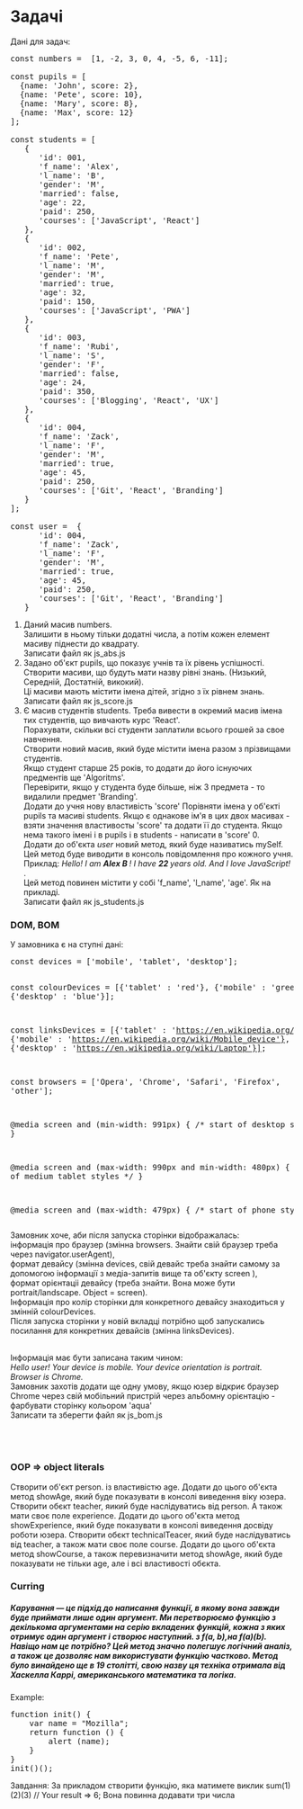 # Задачі
Дані для задач:
<pre>
const numbers =  [1, -2, 3, 0, 4, -5, 6, -11];

const pupils = [
  {name: 'John', score: 2},
  {name: 'Pete', score: 10},
  {name: 'Mary', score: 8},
  {name: 'Max', score: 12}
];

const students = [
   {
      'id': 001,
      'f_name': 'Alex',
      'l_name': 'B',
      'gender': 'M',
      'married': false,
      'age': 22,
      'paid': 250,  
      'courses': ['JavaScript', 'React']
   },
   {
      'id': 002,
      'f_name': 'Pete',
      'l_name': 'M',
      'gender': 'M',
      'married': true,
      'age': 32,
      'paid': 150,  
      'courses': ['JavaScript', 'PWA']
   },
   {
      'id': 003,
      'f_name': 'Rubi',
      'l_name': 'S',
      'gender': 'F',
      'married': false,
      'age': 24,
      'paid': 350,  
      'courses': ['Blogging', 'React', 'UX']
   },
   {
      'id': 004,
      'f_name': 'Zack',
      'l_name': 'F',
      'gender': 'M',
      'married': true,
      'age': 45,
      'paid': 250,  
      'courses': ['Git', 'React', 'Branding']
   } 
];

const user =  {
      'id': 004,
      'f_name': 'Zack',
      'l_name': 'F',
      'gender': 'M',
      'married': true,
      'age': 45,
      'paid': 250,  
      'courses': ['Git', 'React', 'Branding']
   }
</pre>
<ol>
<li>
  Даний масив numbers. <br>
  Залишити в ньому тільки додатні числа, а потім кожен елемент масиву піднести до квадрату.<br>
  Записати файл як js_abs.js</br>
  </li>

<li>Задано об'єкт pupils, що показує учнів та їх рівень успішності. <br>
  Створити масиви, що будуть мати назву рівні знань. (Низький, Середній, Достатній, викокий). <br>
  Ці масиви мають містити імена дітей, згідно з їх рівнем знань.<br>
  Записати файл як js_score.js<br>
</li>
  <li>
  Є масив студентів students. 
  Треба вивести в окремий масив імена тих студентів, що вивчають курс 'React'. <br>
  Порахувати, скільки всі студенти заплатили всього грошей за свое навчення. <br>
  Створити новий масив, який буде містити імена разом з прізвищами студентів. <br>
  Якщо студент старше 25 років, то додати до його існуючих предментів ще 'Algoritms'.<br>
  Перевірити, якщо у студента буде більше, ніж 3 предмета - то видалили предмет 'Branding'.<br>
  Додати до учня нову властивість 'score' Порівняти імена у об'єкті pupils та масиві students. Якщо є однакове ім'я в цих двох масивах - взяти значення властивосты 'score' та додати її до студента. Якщо нема такого імені і в pupils і в students - написати в 'score' 0.<br>
  Додати до об'єкта <i>user</i> новий метод, який буде називатись mySelf. Цей метод буде виводити в консоль повідомлення про кожного учня. <br>
  Приклад:
  <i> Hello! I am <b> Alex B </b> ! I have <b> 22 </b> years old. And I love JavaScript! </i>. <br>
  Цей метод повинен містити у собі 'f_name', 'l_name', 'age'. Як на прикладі. <br>
  Записати файл як js_students.js<br>
    </li>
    
</ol>

<h3>DOM, BOM</h3>
<p>У замовника є на ступні дані:</p> 
<pre>
const devices = ['mobile', 'tablet', 'desktop'];

const colourDevices = [{'tablet' : 'red'}, {'mobile' : 'green'}, {'desktop' : 'blue'}];

const linksDevices =  [{'tablet' : 'https://en.wikipedia.org/wiki/Tablet_computer'},
{'mobile' : 'https://en.wikipedia.org/wiki/Mobile_device'},
{'desktop' : 'https://en.wikipedia.org/wiki/Laptop'}];

const browsers = ['Opera', 'Chrome', 'Safari', 'Firefox', 'other'];

@media screen and (min-width: 991px) {
/* start of desktop styles */
}

@media screen and (max-width: 990px and min-width: 480px) {
/* start of medium tablet styles */
}

@media screen and (max-width: 479px) {
/* start of phone styles */
}
</pre>
Замовник хоче, аби після запуска сторінки відображалась:<br>
інформація про браузер (змінна browsers. Знайти свій браузер треба через navigator.userAgent),<br>
формат девайсу (змінна devices, свій девайс треба знайти самому за допомогою інформації з медіа-запитів вище та об'єкту screen ), <br>
формат орієнтаціі девайсу (треба знайти. Вона може бути portrait/landscape. Object = screen). <br>
Інформація про колір сторінки для конкретного девайсу знаходиться у змінній colourDevices. <br>
Після запуска сторінки у новій вкладці потрібно щоб запускались посилання для конкретних девайсів (змінна linksDevices).<br><br>

Інформація має бути записана таким чином:<br>
<i>Hello user! Your device is mobile. Your device orientation is portrait. Browser is Chrome. </i><br>
Замовник захотів додати ще одну умову, якщо юзер відкриє браузер Chrome через свій мобільний пристрій через альбомну орієнтацію - фарбувати сторінку кольором 'aqua' <br>
Записати та зберегти файл як js_bom.js<br>
<br><br><br>
<h3>OOP => object literals</h3>
Створити об'єкт person. із властивістю age. Додати до цього об'єкта метод showAge, який буде показувати в консолі виведення віку юзера. Створити обєкт teacher, яикий буде наслідуватись від person. А також мати своє поле experience. Додати до цього об'єкта метод showExperience, який буде показувати в консолі виведення досвіду роботи юзера. Створити обєкт technicalTeacer, який буде наслідуватись від teacher, а також мати своє поле course. Додати до цього об'єкта метод showCourse, а також перевизначити метод showAge, який буде показувати не тільки age, але і всі властивості обєкта. 

<h3>Curring</h3>
<h5>Карування — це підхід до написання функції, в якому вона завжди буде приймати лише один аргумент. Ми перетворюємо функцію з декількома аргументами на серію вкладених функцій, кожна з яких отримує один аргумент і створює наступний. з  f(a, b),на f(a)(b). Навіщо нам це потрібно? 
 Цей метод значно полегшує логічний аналіз, а також це дозволяє нам використувати функцію частково. Метод було винайдено ще в 19 столітті, свою назву ця техніка отримала від Хаскелла Каррі, американського математика та логіка.
 </h5>
Example: 
<pre>
function init() {
    var name = "Mozilla";
    return function () { 
        alert (name);  
    }   
}
init()();
</pre>

<p> Завдання: За прикладом створити функцію, яка матимете виклик sum(1)(2)(3) // Your result => 6; Вона повинна додавати три числа

